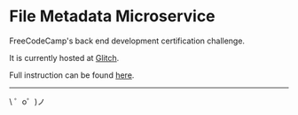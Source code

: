 File Metadata Microservice
=================

FreeCodeCamp's back end development certification challenge.

It is currently hosted at [Glitch](https://tnptop-filemetadata.glitch.me/).

Full instruction can be found [here](https://learn.freecodecamp.org/apis-and-microservices/apis-and-microservices-projects/file-metadata-microservice).

-------------------

\ ゜o゜)ノ